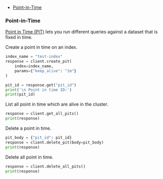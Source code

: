 - [Point-in-Time](#point-in-time)

### Point-in-Time

[Point in Time (PIT)](https://opensearch.org/docs/latest/search-plugins/point-in-time/) lets you run different queries against a dataset that is fixed in time.

Create a point in time on an index.

```python
index_name = "test-index"
response = client.create_pit(
    index=index_name,
    params={"keep_alive": "1m"}
)

pit_id = response.get("pit_id")
print('\n Point in time ID:')
print(pit_id)
```


List all point in time which are alive in the cluster.

```python
response = client.get_all_pits()
print(response)
```

Delete a point in time.

```python
pit_body = {"pit_id": pit_id}
response = client.delete_pit(body=pit_body)
print(response)
```

Delete all point in time.

```python
response = client.delete_all_pits()
print(response)
```
